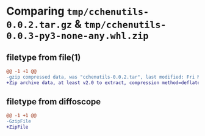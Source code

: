 # Comparing `tmp/cchenutils-0.0.2.tar.gz` & `tmp/cchenutils-0.0.3-py3-none-any.whl.zip`

## filetype from file(1)

```diff
@@ -1 +1 @@
-gzip compressed data, was "cchenutils-0.0.2.tar", last modified: Fri Mar 31 09:51:13 2023, max compression
+Zip archive data, at least v2.0 to extract, compression method=deflate
```

## filetype from diffoscope

```diff
@@ -1 +1 @@
-GzipFile
+ZipFile
```

